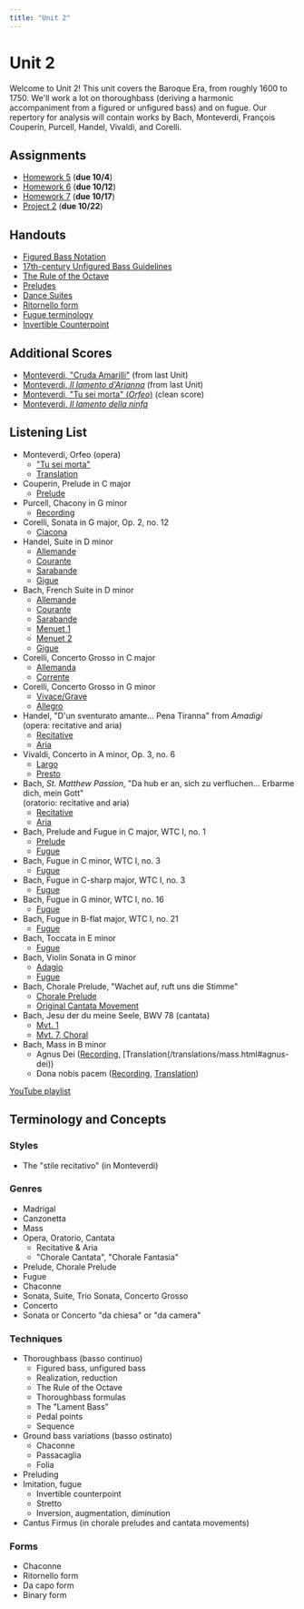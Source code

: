 ```yaml
---
title: "Unit 2"
---
```


# Unit 2

Welcome to Unit 2! This unit covers the Baroque Era, from roughly 1600 to
1750. We'll work a lot on thoroughbass (deriving a harmonic accompaniment
from a figured or unfigured bass) and on fugue. Our repertory for analysis
will contain works by Bach, Monteverdi, François Couperin, Purcell, Handel,
Vivaldi, and Corelli.

## Assignments

* [Homework 5](HW-5.pdf) (**due 10/4**)
* [Homework 6](HW-6.pdf) (**due 10/12**)
* [Homework 7](HW-7.pdf) (**due 10/17**)
* [Project 2](Project-2.pdf)  (**due 10/22**)

## Handouts

* [Figured Bass Notation](figured-bass-notation.pdf)
* [17th-century Unfigured Bass Guidelines](17th-c-guidelines.pdf)
* [The Rule of the Octave](rule-of-the-octave.pdf)
* [Preludes](preludes.pdf)
* [Dance Suites](dance-suites.pdf)
* [Ritornello form](ritornello-form.pdf)
* [Fugue terminology](fugue-terminology.pdf)
* [Invertible Counterpoint](invertible-counterpoint.pdf)

## Additional Scores

* [Monteverdi, "Cruda Amarilli"](../unit-1/cruda-amarilli.pdf) (from last Unit)
* [Monteverdi, _Il lamento d'Arianna_](../unit-1/lamento-di-arianna-solo.pdf) (from last Unit)
* [Monteverdi, "Tu sei morta" (_Orfeo_)](tu-sei-morta.pdf) (clean score)
* [Monteverdi, _Il lamento della ninfa_](lamento-della-ninfa.pdf)

## Listening List

* Monteverdi, Orfeo (opera)
  * ["Tu sei morta"](https://youtu.be/_7Wo-3DtI34?list=PLYyTDR5WeGuRCwU2564EYXcCq4LY-ANhp&t=434)
  * [Translation](/translations/tu-sei-morta.html)
* Couperin, Prelude in C major
  * [Prelude](https://www.youtube.com/watch?v=V1M2zpfdTlk&index=7&list=PLYyTDR5WeGuRCwU2564EYXcCq4LY-ANhp&t=0s)
* Purcell, Chacony in G minor
  * [Recording](https://www.youtube.com/watch?v=w6B9LJdxKbA&index=6&list=PLYyTDR5WeGuRCwU2564EYXcCq4LY-ANhp&t=0s)
* Corelli, Sonata in G major, Op. 2, no. 12
  * [Ciacona](https://youtu.be/0fKD4eK7VrQ?t=4205)
* Handel, Suite in D minor
  * [Allemande](https://www.youtube.com/watch?v=IZms8zps_iA&t=0s)
  * [Courante](https://www.youtube.com/watch?v=IZms8zps_iA&t=176s)
  * [Sarabande](https://www.youtube.com/watch?v=IZms8zps_iA&t=295s)
  * [Gigue](https://www.youtube.com/watch?v=IZms8zps_iA&t=453s)
* Bach, French Suite in D minor
  * [Allemande](https://www.youtube.com/watch?v=HCBKknvTtG8&t=0)
  * [Courante](https://www.youtube.com/watch?v=HCBKknvTtG8&t=192s)
  * [Sarabande](https://www.youtube.com/watch?v=HCBKknvTtG8&t=302s)
  * [Menuet 1](https://www.youtube.com/watch?v=HCBKknvTtG8&t=463s)
  * [Menuet 2](https://www.youtube.com/watch?v=HCBKknvTtG8&t=527s)
  * [Gigue](https://www.youtube.com/watch?v=HCBKknvTtG8&t=639s)
* Corelli, Concerto Grosso in C major
  * [Allemanda](https://youtu.be/UNsrdjzLrzM?t=5709)
  * [Corrente](https://youtu.be/UNsrdjzLrzM?t=5849)
* Corelli, Concerto Grosso in G minor
  * [Vivace/Grave](https://youtu.be/RydMnTCwJvQ?list=PLYyTDR5WeGuRCwU2564EYXcCq4LY-ANhp&t=12)
  * [Allegro](https://youtu.be/RydMnTCwJvQ?list=PLYyTDR5WeGuRCwU2564EYXcCq4LY-ANhp&t=107)
* Handel, "D'un sventurato amante... Pena Tiranna" from _Amadigi_<br>(opera: recitative and aria)
  * [Recitative](https://www.youtube.com/watch?v=76829XNGNcc&index=15&t=0s&list=PLYyTDR5WeGuRCwU2564EYXcCq4LY-ANhp)
  * [Aria](https://www.youtube.com/watch?v=kbJR2Z4LoAk&index=16&t=0s&list=PLYyTDR5WeGuRCwU2564EYXcCq4LY-ANhp)
* Vivaldi, Concerto in A minor, Op. 3, no. 6
  * [Largo](https://youtu.be/XmGQ_bvM0lQ?t=2426)
  * [Presto](https://www.youtube.com/watch?v=XmGQ_bvM0lQ&t=2533s)
* Bach, _St. Matthew Passion_, "Da hub er an, sich zu verfluchen... Erbarme dich, mein Gott"<br>(oratorio: recitative and aria)
  * [Recitative](https://www.youtube.com/watch?v=8eWhUvWK2xs&t=0)
  * [Aria](https://www.youtube.com/watch?v=0WLedpz9a40&index=19&list=PLYyTDR5WeGuRCwU2564EYXcCq4LY-ANhp&t=0s)
* Bach, Prelude and Fugue in C major, WTC I, no. 1
  * [Prelude](https://www.youtube.com/watch?v=PUBxydt6P7w&list=PLYyTDR5WeGuRCwU2564EYXcCq4LY-ANhp&t=0s&index=20)
  * [Fugue](https://www.youtube.com/watch?v=qodY3wzjhpE&t=0)
* Bach, Fugue in C minor, WTC I, no. 3
  * [Fugue](https://youtu.be/FbxiDHSBqAw?list=PLYyTDR5WeGuRCwU2564EYXcCq4LY-ANhp&t=128)
* Bach, Fugue in C-sharp major, WTC I, no. 3
  * [Fugue](https://www.youtube.com/watch?v=DkndFX_PkwA&t=0)
* Bach, Fugue in G minor, WTC I, no. 16
  * [Fugue](https://youtu.be/bGW4QhuUNHw?list=PLYyTDR5WeGuRCwU2564EYXcCq4LY-ANhp&t=131)
* Bach, Fugue in B-flat major, WTC I, no. 21
  * [Fugue](https://youtu.be/Y9KHhjUwG14?list=PLYyTDR5WeGuRCwU2564EYXcCq4LY-ANhp&t=82)
* Bach, Toccata in E minor
  * [Fugue](https://youtu.be/VAw6AJuY1ho?t=249)
* Bach, Violin Sonata in G minor
  * [Adagio](https://www.youtube.com/watch?v=Tx7yru0XlMQ&t=0)
  * [Fugue](https://www.youtube.com/watch?v=xUl2BP8JYUg&t=0)
* Bach, Chorale Prelude, "Wachet auf, ruft uns die Stimme"
  * [Chorale Prelude](https://www.youtube.com/watch?v=NHhuyhlSSiA&list=PLYyTDR5WeGuRCwU2564EYXcCq4LY-ANhp&index=24&t=0s)
  * [Original Cantata Movement](https://youtu.be/NkSK9tEUTxU?t=761)
* Bach, Jesu der du meine Seele, BWV 78 (cantata)
  * [Mvt. 1](https://www.youtube.com/watch?v=nvszOlv2ffs&t=0)
  * [Mvt. 7, Choral](https://youtu.be/nvszOlv2ffs?t=1325)
* Bach, Mass in B minor
  * Agnus Dei ([Recording](https://www.youtube.com/watch?v=jCb9in4Pm8s&index=17&t=0s&list=PLYyTDR5WeGuRCwU2564EYXcCq4LY-ANhp&t=0), [Translation(/translations/mass.html#agnus-dei))
  * Dona nobis pacem ([Recording](https://www.youtube.com/watch?v=v8yOP9EUIY8&index=30&t=0s&list=PLYyTDR5WeGuRCwU2564EYXcCq4LY-ANhp&t=0), [Translation](/translations/mass.html#dona-nobis-pacem))

[YouTube playlist](https://www.youtube.com/playlist?list=PLYyTDR5WeGuRCwU2564EYXcCq4LY-ANhp)

## Terminology and Concepts

### Styles

* The "stile recitativo" (in Monteverdi)

### Genres

* Madrigal
* Canzonetta
* Mass
* Opera, Oratorio, Cantata
  * Recitative & Aria
  * "Chorale Cantata", "Chorale Fantasia"
* Prelude, Chorale Prelude
* Fugue
* Chaconne
* Sonata, Suite, Trio Sonata, Concerto Grosso
* Concerto
* Sonata or Concerto "da chiesa" or "da camera"

### Techniques

* Thoroughbass (basso continuo)
  * Figured bass, unfigured bass
  * Realization, reduction
  * The Rule of the Octave
  * Thoroughbass formulas
  * The "Lament Bass"
  * Pedal points
  * Sequence
* Ground bass variations (basso ostinato)
  * Chaconne
  * Passacaglia
  * Folia
* Preluding
* Imitation, fugue
  * Invertible counterpoint
  * Stretto
  * Inversion, augmentation, diminution
* Cantus Firmus (in chorale preludes and cantata movements)

### Forms

* Chaconne
* Ritornello form
* Da capo form
* Binary form
